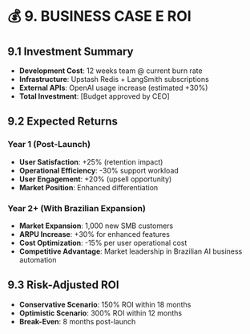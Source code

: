 # 💰 **9. BUSINESS CASE E ROI**

## 9.1 Investment Summary
- **Development Cost**: 12 weeks team @ current burn rate
- **Infrastructure**: Upstash Redis + LangSmith subscriptions
- **External APIs**: OpenAI usage increase (estimated +30%)
- **Total Investment**: [Budget approved by CEO]

## 9.2 Expected Returns

### **Year 1 (Post-Launch)**
- **User Satisfaction**: +25% (retention impact)
- **Operational Efficiency**: -30% support workload
- **User Engagement**: +20% (upsell opportunity)
- **Market Position**: Enhanced differentiation

### **Year 2+ (With Brazilian Expansion)**
- **Market Expansion**: 1,000 new SMB customers
- **ARPU Increase**: +30% for enhanced features
- **Cost Optimization**: -15% per user operational cost
- **Competitive Advantage**: Market leadership in Brazilian AI business automation

## 9.3 Risk-Adjusted ROI
- **Conservative Scenario**: 150% ROI within 18 months
- **Optimistic Scenario**: 300% ROI within 12 months
- **Break-Even**: 8 months post-launch
